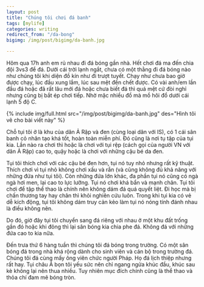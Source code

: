 ```yaml
---
layout: post
title: "Chúng tôi chơi đá banh"
tags: [mylife]
categories: writing
redirect_from: "/da-bong"
bigimg: /img/post/bigimg/da-banh.jpg

---
```


Hôm qua 17h anh em rủ nhau đi đá bóng gần nhà. Hết chơi đá ma đến chia đội 3vs3 để đá. Dưới cái trời lạnh ngắt, chưa có một thằng đi đá bóng nào như chúng tôi khi diện đồ kín như đi trượt tuyết. Chạy như chưa bao giờ được chạy, lúc đầu xung lắm, lúc sau mệt đến chết được. Có vài anh/em lần đầu đá hoặc đã rất lâu mới đá hoặc chưa biết đá thì quá mệt cứ đòi nghỉ nhưng cũng bị bắt ép chơi tiếp. Nhờ mặc nhiều đồ mà mồ hôi đổ dưới cái lạnh 5 độ C.

{% include img/full.html src="/img/post/bigimg/da-banh.jpg" des="Hình tôi vẽ cho bài viết này" %}

Chỗ tụi tôi ở là khu của dân Ả Rập và đen (cùng loại dân với IS), có 1 cái sân banh cỏ nhân tạo khá tốt, hoàn toàn miễn phí. Đó cũng là nơi tụ tập của tụi kia. Lần nào ra chơi thì hoặc là chơi với tụi rệp (cách gọi của người VN với dân Ả Rập) cao to, quậy hoặc là chơi với những cậu bé da đen.

Tụi tôi thích chơi với các cậu bé đen hơn, tụi nó tuy nhỏ nhưng rất kỹ thuật. Thích chơi vì tụi nhỏ không chơi xấu và rắn (và cũng không đủ khả năng với những đứa như tụi tôi). Còn những đứa lớn khác, đa phần tụi nó cũng có ngà ngà hơi men, lại cao to lực lưỡng. Tụi nó chơi khá bẩn và mạnh chân. Tụi tôi chơi để tập thể thao là chính nên không dám đá quá quyết liệt. Đi học mà bị chấn thương tay hay chân thì khỏi nghiên cứu luôn. Trong khi tụi kia có vẻ dễ kích động, tụi tôi không dám truy cản kẻo làm tụi nó nóng tính đánh nhau là điều không nên.

Do đó, giờ đây tụi tôi chuyển sang đá riêng với nhau ở một khu đất trống gần đó hoặc khi đông thì lại sân bóng kia chia phe đá. Không đá với những đứa cao to kia nữa.

Đến trưa thứ 6 hàng tuần thì chúng tôi đá bóng trong trường. Có một sân bóng đá trong nhà khá rộng dành cho sinh viên và cán bộ trong trường đá. Chúng tôi đá cùng mấy ông viên chức người Pháp. Họ đá lịch thiệp nhưng rất hay. Tụi châu Á bọn tôi yếu sức nên chỉ ngang ngửa khúc đầu, khúc sau kè không lại nên thua nhiều. Tuy nhiên mục đích chính cũng là thể thao và thỏa chí đam mê bóng tròn.

